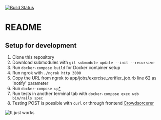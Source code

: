 [![Build Status](https://travis-ci.org/rage/crowdsorceress.svg?branch=master)](https://travis-ci.org/rage/crowdsorceress)

# README

## Setup for development
1. Clone this repository
2. Download submodules with `git submodule update --init --recursive`
3. Run `docker-compose build` for Docker container setup
4. Run ngrok with `./ngrok http 3000`
5. Copy the URL from ngrok to app/jobs/exercise_verifier_job.rb line 62 as 'notify' parameter
6. Run `docker-compose up`[*](http://i.imgur.com/9D3Hgti.jpg)
7. Run tests in another terminal tab with `docker-compose exec web bin/rails spec`
8. Testing POST is possible with `curl` or through frontend [Crowdsorcerer](https://github.com/rage/crowdsorcerer)

![It just works](http://i.imgur.com/mODaElx.jpg)